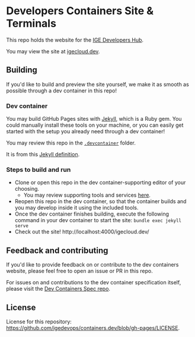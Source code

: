 # Developers Containers Site & Terminals

This repo holds the website for the [IGE Developers Hub](https://github.com/igedevops/spec).

You may view the site at [igecloud.dev](https://igecloud.dev).

## Building

If you'd like to build and preview the site yourself, we make it as smooth as possible through a dev container in this repo!

### Dev container

You may build GitHub Pages sites with [Jekyll](https://jekyllrb.com/), which is a Ruby gem. You could manually install these tools on your machine, or you can easily get started with the setup you already need through a dev container!

You may review this repo in the [`.devcontainer`](https://github.com/igedevops/containers.dev/tree/gh-pages/.igedevops) folder.

It is from this [Jekyll definition](https://github.com/microsoft/vscode-dev-containers/tree/main/containers/jekyll).

### Steps to build and run

* Clone or open this repo in the dev container-supporting editor of your choosing.
     * You may review supporting tools and services [here](https://igecloud.dev/supporting).
* Reopen this repo in the dev container, so that the container builds and you may develop inside it using the included tools. 
* Once the dev container finishes building, execute the following command in your dev container to start the site: `bundle exec jekyll serve`
* Check out the site! http://localhost:4000/igecloud.dev/

## Feedback and contributing

If you'd like to provide feedback on or contribute to the dev containers website, please feel free to open an issue or PR in this repo.

For issues on and contributions to the dev container specification itself, please visit the [Dev Containers Spec repo](https://github.com/igedevops/spec).

## License

License for this repository: https://github.com/igedevops/containers.dev/blob/gh-pages/LICENSE.
